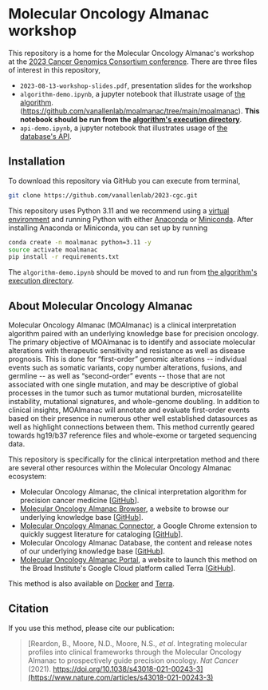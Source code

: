 # Molecular Oncology Almanac workshop
This repository is a home for the Molecular Oncology Almanac's workshop at the [2023 Cancer Genomics Consortium conference](https://cancergenomics.org/meetings/cgc_annual_meeting_2023.php). There are three files of interest in this repository,
- `2023-08-13-workshop-slides.pdf`, presentation slides for the workshop
- `algorithm-demo.ipynb`, a jupyter notebook that illustrate usage of [the algorithm](https://github.com/vanallenlab/moalmanac).(https://github.com/vanallenlab/moalmanac/tree/main/moalmanac). **This notebook should be run from the [algorithm's execution directory](https://github.com/vanallenlab/moalmanac/tree/main/moalmanac)**.
- `api-demo.ipynb`, a jupyter notebook that illustrates usage of [the database's API](https://app.swaggerhub.com/apis-docs/vanallenlab/almanac-browser/0.2#/). 

## Installation
To download this repository via GitHub you can execute from terminal,
```bash
git clone https://github.com/vanallenlab/2023-cgc.git
```

This repository uses Python 3.11 and we recommend using a [virtual environment](https://docs.python.org/3/tutorial/venv.html) and running Python with either [Anaconda](https://www.anaconda.com/download/) or [Miniconda](https://conda.io/miniconda.html). After installing Anaconda or Miniconda, you can set up by running
```bash
conda create -n moalmanac python=3.11 -y
source activate moalmanac
pip install -r requirements.txt
```

The `algorithm-demo.ipynb` should be moved to and run from [the algorithm's execution directory](https://github.com/vanallenlab/moalmanac). 

## About Molecular Oncology Almanac
Molecular Oncology Almanac (MOAlmanac) is a clinical interpretation algorithm paired with an underlying knowledge base for precision oncology. The primary objective of MOAlmanac is to identify and associate molecular alterations with therapeutic sensitivity and resistance as well as disease prognosis. This is done for “first-order” genomic alterations -- individual events such as somatic variants, copy number alterations, fusions, and germline -- as well as “second-order” events -- those that are not associated with one single mutation, and may be descriptive of global processes in the tumor such as tumor mutational burden, microsatellite instability, mutational signatures, and whole-genome doubling. In addition to clinical insights, MOAlmanac will annotate and evaluate first-order events based on their presence in numerous other well established datasources as well as highlight connections between them. This method currently geared towards hg19/b37 reference files and whole-exome or targeted sequencing data.

This repository is specifically for the clinical interpretation method and there are several other resources within the Molecular Oncology Almanac ecosystem: 
- Molecular Oncology Almanac, the clinical interpretation algorithm for precision cancer medicine [[GitHub](https://github.com/vanallenlab/moalmanac)].
- [Molecular Oncology Almanac Browser](https://moalmanac.org), a website to browse our underlying knowledge base [[GitHub](https://github.com/vanallenlab/moalmanac-browser)].
- [Molecular Oncology Almanac Connector](https://chrome.google.com/webstore/detail/molecular-oncology-almana/jliaipolchffpaccagodphgjpfdpcbcm?hl=en), a Google Chrome extension to quickly suggest literature for cataloging [[GitHub](https://github.com/vanallenlab/moalmanac-extension)].
- Molecular Oncology Almanac Database, the content and release notes of our underlying knowledge base [[GitHub](https://github.com/vanallenlab/moalmanac-db)].
- [Molecular Oncology Almanac Portal](https://portal.moalmanac.org), a website to launch this method on the Broad Institute's Google Cloud platform called Terra [[GitHub](https://github.com/vanallenlab/moalmanac-portal)].

This method is also available on [Docker](https://hub.docker.com/repository/docker/vanallenlab/moalmanac) and [Terra](https://portal.firecloud.org/#methods/vanallenlab/moalmanac/). 


## Citation
If you use this method, please cite our publication:
> [Reardon, B., Moore, N.D., Moore, N.S., *et al*. Integrating molecular profiles into clinical frameworks through the Molecular Oncology Almanac to prospectively guide precision oncology. *Nat Cancer* (2021). https://doi.org/10.1038/s43018-021-00243-3](https://www.nature.com/articles/s43018-021-00243-3)